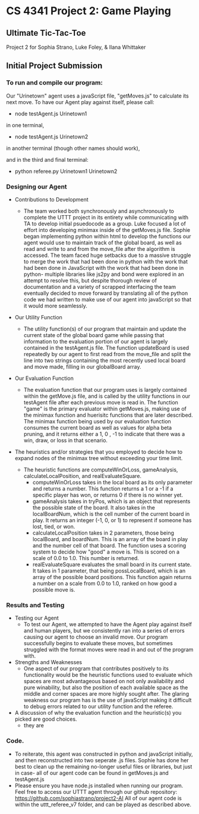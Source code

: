 # CS 4341 Project 2: Game Playing
## Ultimate Tic-Tac-Toe
Project 2 for Sophia Strano, Luke Foley, &amp; Ilana Whittaker

## Initial Project Submission


### To run and compile our program: 

Our "Urinetown" agent uses a javaScript file, "getMoves.js" to calculate its next move. To have our Agent play against itself, please call:
   - node testAgent.js Urinetown1
   
in one terminal, 
   - node testAgent.js Urinetown2
   
in another terminal (though other names should work),

and in the third and final terminal: 
   - python referee.py Urinetown1 Urinetown2
### Designing our Agent

- Contributions to Development
   - The team worked both synchronously and asynchronously to complete the UTTT project in its entirety while communicating with TA to develop initial psuedocode as a group. Luke focused a lot of effort into developing minimax inside of the getMoves.js file. Sophie began implementing python within html to develop the functions our agent would use to maintain track of the global board, as well as read and write to and from the move_file after the algorithm is accessed. The team faced huge setbacks due to a massive struggle to merge the work that had been done in python with the work that had been done in JavaScript with the work that had been done in python- multiple libraries like js2py and bond were explored in an attempt to resolve this, but despite thorough review of documentation and a variety of scrapped interfacing the team eventually decided to move forward by translating all of the python code we had written to make use of our agent into javaScript so that it would more seamlessly. 

- Our Utility Function
   - The utility function(s) of our program that maintain and update the current state of the global board game while passing that information to the evaluation portion of our agent is largely contained in the testAgent.js file. The function updateBoard is used repeatedly by our agent to first read from the move_file and split the line into two strings containing the most recently used local board and move made, filling in our globalBoard array.
- Our Evaluation Function
   - The evaluation function that our program uses is largely contained within the getMove.js file, and is called by the utility functions in our testAgent file after each previous move is read in. The function "game" is the primary evaluator within getMoves.js, making use of the minimax function and huerisitc functions that are later described. The minimax function being used by our evaluation function consumes the current board as well as values for alpha beta pruning, and it returns either a 1, 0 , -1 to indicate that there was a win, draw, or loss in that scenario. 
- The heuristics and/or strategies that you employed to decide how to expand nodes of the minimax tree without exceeding your time limit.
   - The heuristic functions are computeWinOrLoss, gameAnalysis, calculateLocalPosition, and realEvaluateSquare.
      - computeWinOrLoss takes in the local board as its only parameter and returns a number. This function returns a 1 or a -1 if a specific player has won, or returns 0 if there is no winner yet.
      - gameAnalysis takes in tryPos, which is an object that represents the possible state of the board. It also takes in the localBoardNum, which is the cell number of the current board in play.  It returns an integer (-1, 0, or 1) to represent if someone has lost, tied, or won.
      - calculateLocalPosition takes in 2 parameters, those being localBoard, and boardNum.  This is an array of the board in play and the number cell of that board.  The function uses a scoring system to decide how "good" a move is.  This is scored on a scale of 0.0 to 1.0.  This number is returned.
      - realEvaluateSquare evaluates the small board in its current state.  It takes in 1 parameter, that being possLocalBoard, which is an array of the possible board positions.  This function again returns a number on a scale from 0.0 to 1.0, ranked on how good a possible move is.
### Results and Testing
- Testing our Agent
   - To test our Agent, we attempted to have the Agent play against itself and human players, but we consistently ran into a series of errors causing our agent to choose an invalid move. Our program successfully begins to evaluate these moves, but sometimes struggled with the format moves were read in and out of the program with.
-  Strengths and Weaknesses
   -  One aspect of our program that contributes positively to its functionality would be the heuristic functions used to evaluate which spaces are most advantageous based on not only availability and pure winability, but also the position of each available space as the middle and corner spaces are more highly sought after. The glaring weakness our program has is the use of javaScript making it difficult to debug errors related to our utility function and the referee. 
- A discussion of why the evaluation function and the heuristic(s) you picked are good choices.
   - they are

### Code.  
- To reiterate, this agent was constructed in python and javaScript initially, and then reconstructed into two seperate .js files. Sophie has done her best to clean up the remaining no-longer useful files or libraries, but just in case- all of our agent code can be found in getMoves.js and testAgent.js
- Please ensure you have node.js installed when running our program.
Feel free to access our UTTT agent through our github repository: https://github.com/sophiastrano/project2-AI
All of our agent code is within the uttt_referee_v7 folder, and can be played as described above. 


